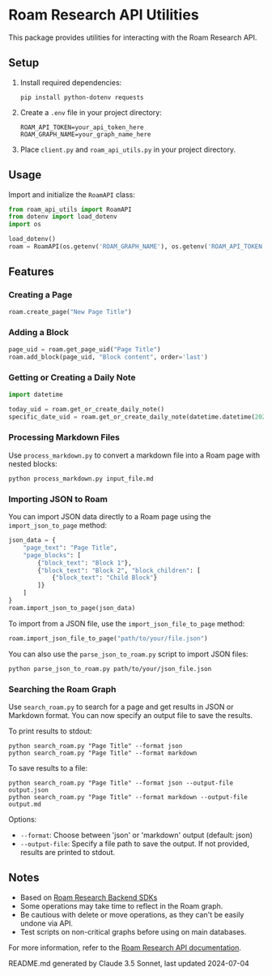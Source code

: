 # Roam Research API Utilities

This package provides utilities for interacting with the Roam Research API.

## Setup

1. Install required dependencies:
   ```
   pip install python-dotenv requests
   ```

2. Create a `.env` file in your project directory:
   ```
   ROAM_API_TOKEN=your_api_token_here
   ROAM_GRAPH_NAME=your_graph_name_here
   ```

3. Place `client.py` and `roam_api_utils.py` in your project directory.

## Usage

Import and initialize the `RoamAPI` class:

```python
from roam_api_utils import RoamAPI
from dotenv import load_dotenv
import os

load_dotenv()
roam = RoamAPI(os.getenv('ROAM_GRAPH_NAME'), os.getenv('ROAM_API_TOKEN'))
```

## Features

### Creating a Page

```python
roam.create_page("New Page Title")
```

### Adding a Block

```python
page_uid = roam.get_page_uid("Page Title")
roam.add_block(page_uid, "Block content", order='last')
```

### Getting or Creating a Daily Note

```python
import datetime

today_uid = roam.get_or_create_daily_note()
specific_date_uid = roam.get_or_create_daily_note(datetime.datetime(2024, 7, 4))
```

### Processing Markdown Files

Use `process_markdown.py` to convert a markdown file into a Roam page with nested blocks:

```
python process_markdown.py input_file.md
```

### Importing JSON to Roam

You can import JSON data directly to a Roam page using the `import_json_to_page` method:

```python
json_data = {
    "page_text": "Page Title",
    "page_blocks": [
        {"block_text": "Block 1"},
        {"block_text": "Block 2", "block_children": [
            {"block_text": "Child Block"}
        ]}
    ]
}
roam.import_json_to_page(json_data)
```

To import from a JSON file, use the `import_json_file_to_page` method:

```python
roam.import_json_file_to_page("path/to/your/file.json")
```

You can also use the `parse_json_to_roam.py` script to import JSON files:

```
python parse_json_to_roam.py path/to/your/json_file.json
```

### Searching the Roam Graph

Use `search_roam.py` to search for a page and get results in JSON or Markdown format. You can now specify an output file to save the results.

To print results to stdout:
```
python search_roam.py "Page Title" --format json
python search_roam.py "Page Title" --format markdown
```

To save results to a file:
```
python search_roam.py "Page Title" --format json --output-file output.json
python search_roam.py "Page Title" --format markdown --output-file output.md
```

Options:
- `--format`: Choose between 'json' or 'markdown' output (default: json)
- `--output-file`: Specify a file path to save the output. If not provided, results are printed to stdout.

## Notes

- Based on [Roam Research Backend SDKs](https://github.com/Roam-Research/backend-sdks)
- Some operations may take time to reflect in the Roam graph.
- Be cautious with delete or move operations, as they can't be easily undone via API.
- Test scripts on non-critical graphs before using on main databases.

For more information, refer to the [Roam Research API documentation](https://github.com/Roam-Research/backend-sdks).

README.md generated by Claude 3.5 Sonnet, last updated 2024-07-04